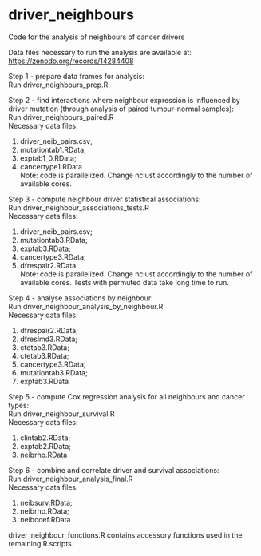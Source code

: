 # driver_neighbours
Code for the analysis of neighbours of cancer drivers<br>

Data files necessary to run the analysis are available at: <br>
https://zenodo.org/records/14284408 <br>


Step 1 - prepare data frames for analysis:<br>
Run driver_neighbours_prep.R<br>

Step 2 - find interactions where neighbour expression is influenced by driver mutation (through analysis of paired tumour-normal samples):<br>
Run driver_neighbours_paired.R<br>
Necessary data files: <br>
1. driver_neib_pairs.csv; 
2. mutationtab1.RData;
3. exptab1_0.RData; 
4. cancertype1.RData<br>
Note: code is parallelized. Change nclust accordingly to the number of available cores.<br>

Step 3 - compute neighbour driver statistical associations:<br>
Run driver_neighbour_associations_tests.R<br>
Necessary data files: <br>
1. driver_neib_pairs.csv; 
2. mutationtab3.RData; 
3. exptab3.RData; 
4. cancertype3.RData; 
5. dfrespair2.RData <br>
Note: code is parallelized. Change nclust accordingly to the number of available cores. Tests with permuted data take long time to run.<br>

Step 4 - analyse associations by neighbour:<br>
Run driver_neighbour_analysis_by_neighbour.R<br>
Necessary data files: <br>
1. dfrespair2.RData; 
2. dfreslmd3.RData; 
3. ctdtab3.RData; 
4. ctetab3.RData; 
5. cancertype3.RData; 
6. mutationtab3.RData; 
7. exptab3.RData<br>

Step 5 - compute Cox regression analysis for all neighbours and cancer types:<br>
Run driver_neighbour_survival.R<br>
Necessary data files: <br>
1. clintab2.RData; 
2. exptab2.RData; 
3. neibrho.RData<br>

Step 6 - combine and correlate driver and survival associations:<br>
Run driver_neighbour_analysis_final.R<br>
Necessary data files: <br>
1. neibsurv.RData; 
2. neibrho.RData; 
3. neibcoef.RData<br>

driver_neighbour_functions.R contains accessory functions used in the remaining R scripts.<br>

